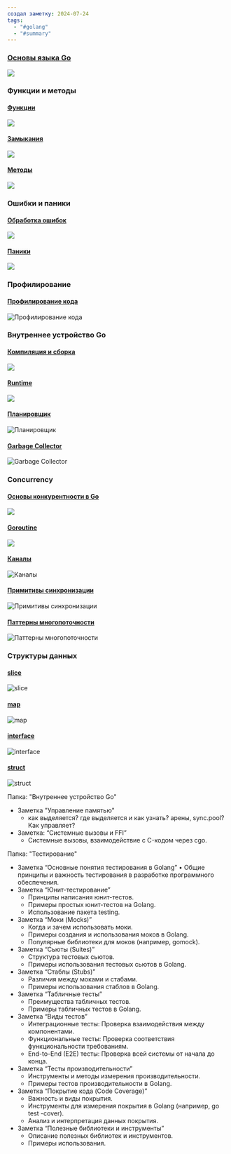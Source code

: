 ```yaml
---
создал заметку: 2024-07-24
tags:
  - "#golang"
  - "#summary"
---
```

### [Основы языка Go](Основы%20языка%20Go.md)
![](Основы%20языка%20Go.md#^fef278)
### Функции и методы
#### [Функции](Функции%20и%20методы/Функции.md)
![](Функции%20и%20методы/Функции.md#^1eddfd)
#### [Замыкания](Функции%20и%20методы/Замыкания.md)
![](Функции%20и%20методы/Замыкания.md#^1b709a)
#### [Методы](Функции%20и%20методы/Методы.md)
![](Функции%20и%20методы/Методы.md#^5fb055)

### Ошибки и паники

#### [Обработка ошибок](Ошибки%20и%20паники/Обработка%20ошибок.md)
![](Ошибки%20и%20паники/Обработка%20ошибок.md#^225f2d)
#### [Паники](Ошибки%20и%20паники/Паники.md)
![](Ошибки%20и%20паники/Паники.md#^88edb9)

### Профилирование

#### [Профилирование кода](Профилирование/Профилирование%20кода.md)
![Профилирование кода](Профилирование/Профилирование%20кода.md#^b93046)

### Внутреннее устройство Go

#### [Компиляция и сборка](Внутреннее%20устройство%20Go/Компиляция%20и%20сборка.md)
![](Внутреннее%20устройство%20Go/Компиляция%20и%20сборка.md#^13e51c)
#### [Runtime](Внутреннее%20устройство%20Go/Runtime.md)
![](Внутреннее%20устройство%20Go/Runtime.md#^49addc)
#### [Планировщик](Внутреннее%20устройство%20Go/Планировщик.md)
![Планировщик](Внутреннее%20устройство%20Go/Планировщик.md#^sum-scheduler)
#### [Garbage Collector](Внутреннее%20устройство%20Go/Garbage%20Collector.md)
![Garbage Collector](Внутреннее%20устройство%20Go/Garbage%20Collector.md#^sum-gc)
### Concurrency

#### [Основы конкурентности в Go](Concurrency/Основы%20конкурентности%20в%20Go.md)
![](Concurrency/Основы%20конкурентности%20в%20Go.md#^8863aa)
#### [Goroutine](Concurrency/Goroutine.md)
![](Concurrency/Goroutine.md#^bacf49)
#### [Каналы](Concurrency/Каналы.md)
![Каналы](Concurrency/Каналы.md#^sum-channels)
#### [Примитивы синхронизации](Concurrency/Примитивы%20синхронизации.md)
![Примитивы синхронизации](Concurrency/Примитивы%20синхронизации.md#^sum-sync)
#### [Паттерны многопоточности](Concurrency/Паттерны%20многопоточности.md)
![Паттерны многопоточности](Concurrency/Паттерны%20многопоточности.md#^sum-conc-patterns)
### Структуры данных

#### [slice](Структуры%20данных/slice.md)
![slice](Структуры%20данных/slice.md#^sum-slice)
#### [map](Структуры%20данных/map.md)
![map](Структуры%20данных/map.md#^sum-map)
#### [interface](Структуры%20данных/interface.md)
![interface](Структуры%20данных/interface.md#^sum-interface)
#### [struct](Структуры%20данных/struct.md)
![struct](Структуры%20данных/struct.md#^sum-struct)


Папка: "Внутреннее устройство Go"
- Заметка "Управление памятью"
	- как выделяется? где выделяется и как узнать? арены, sync.pool? Как управляет?
- Заметка: “Системные вызовы и FFI”
	- Системные вызовы, взаимодействие с C-кодом через cgo.

Папка: "Тестирование"
- Заметка “Основные понятия тестирования в Golang”
	• Общие принципы и важность тестирования в разработке программного обеспечения.
- Заметка “Юнит-тестирование”
	- Принципы написания юнит-тестов.
	- Примеры простых юнит-тестов на Golang.
	- Использование пакета testing.
- Заметка “Моки (Mocks)”
	- Когда и зачем использовать моки.
	- Примеры создания и использования моков в Golang.
	- Популярные библиотеки для моков (например, gomock).
- Заметка “Сьюты (Suites)”
	- Структура тестовых сьютов.
	- Примеры использования тестовых сьютов в Golang.
- Заметка “Стаблы (Stubs)”
	- Различия между моками и стабами.
	- Примеры использования стаблов в Golang.
- Заметка “Табличные тесты”
	- Преимущества табличных тестов.
	- Примеры табличных тестов в Golang.
- Заметка “Виды тестов”
	- Интеграционные тесты: Проверка взаимодействия между компонентами.
	- Функциональные тесты: Проверка соответствия функциональности требованиям.
	- End-to-End (E2E) тесты: Проверка всей системы от начала до конца.
- Заметка “Тесты производительности”
	- Инструменты и методы измерения производительности.
	- Примеры тестов производительности в Golang.
- Заметка “Покрытие кода (Code Coverage)”
	- Важность и виды покрытия.
	- Инструменты для измерения покрытия в Golang (например, go test -cover).
	- Анализ и интерпретация данных покрытия.
- Заметка “Полезные библиотеки и инструменты”
	- Описание полезных библиотек и инструментов.
	- Примеры использования.
